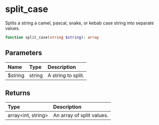 # split\_case

Splits a string a camel, pascal, snake, or kebab case string into separate values.

```php
function split_case(string $string): array
```

## Parameters

| Name | Type | Description |
| :--- | :--- | :--- |
| $string | string | A string to split. |

## Returns

| Type | Description |
| :--- | :--- |
| array\<int, string\> | An array of split values. |